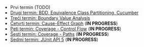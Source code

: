 - Prvi termin (TODO)
- [Drugi termin: BDD, Equivalence Class Partitioning, Cucumber](./02.md)
- [Treći termin: Boundary Value Analysis](./03.md)
- [Četvrti termin: Cause-Effect Graph](./04.md) (**IN PROGRESS**)
- [Peti termin: Coverage - Control Flow](./05.md) (**IN PROGRESS**)
- [Šesti termin: Coverage - Paths](./06.md) (**IN PROGRESS**)
- [Sedmi termin: JUnit API 5](./07.md) (**IN PROGRESS**)
